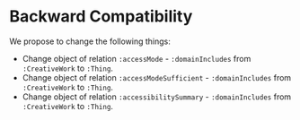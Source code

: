 # Backward Compatibility

We propose to change the following things:

* Change object of relation `:accessMode` - `:domainIncludes` from `:CreativeWork` to `:Thing`. 
* Change object of relation `:accessModeSufficient` - `:domainIncludes` from `:CreativeWork` to `:Thing`. 
* Change object of relation `:accessibilitySummary` - `:domainIncludes` from `:CreativeWork` to `:Thing`. 
